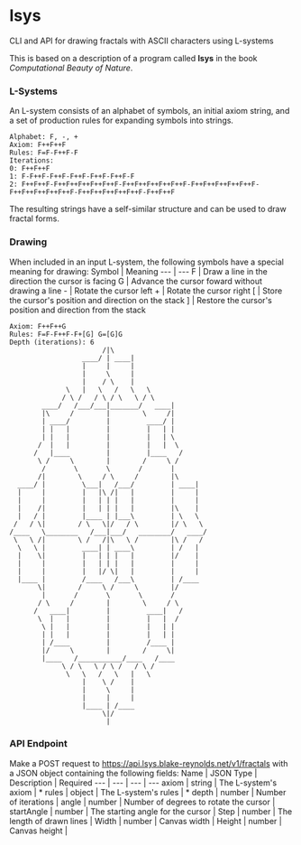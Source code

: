 # lsys
CLI and API for drawing fractals with ASCII characters using L-systems

This is based on a description of a program called **lsys** in the book *Computational Beauty of Nature*.

### L-Systems
An L-system consists of an alphabet of symbols, an initial axiom string, and a set of production rules for expanding symbols into strings.

```
Alphabet: F, -, +
Axiom: F++F++F
Rules: F=F-F++F-F
Iterations:
0: F++F++F
1: F-F++F-F++F-F++F-F++F-F++F-F
2: F++F++F-F++F++F++F++F++F-F++F++F++F++F++F-F++F++F++F++F++F-F++F++F++F++F++F-F++F++F++F++F++F-F++F++F
```

The resulting strings have a self-similar structure and can be used to draw fractal forms.

### Drawing
When included in an input L-system, the following symbols have a special meaning for drawing:
Symbol | Meaning
--- | ---
F | Draw a line in the direction the cursor is facing
G | Advance the cursor foward without drawing a line
\- | Rotate the cursor left
\+ | Rotate the cursor right
\[ | Store the cursor's position and direction on the stack
] | Restore the cursor's position and direction from the stack

```
Axiom: F++F++G
Rules: F=F-F++F-F+[G] G=[G]G
Depth (iterations): 6
                       /|\
                  ____/ | ____|
                  |     |     |
                  |     \     |
                  |    / \    |
              \   |   \   /   \   \
             / \ /   / \ / \   \ / \
        ____/   /___/___|_______/   ____|
        |\     /        |        \     /|
        | ____/         |         ____/ |
        | |   |         |         |   | |
        | |   |         |         |   | \
       /  |   |         |         |   |  \
      /   |____         |         |____   /
       \ /     \        |        /     \ /
        /       \       \       /       |
       /|        \     / \     /        |\
  ____/ |         \___|   /___/         | ____|
  |     |         |   |\ /|   |         |     |
  |     |         |   | | |   |         |     |
  |    /|         |   | | |   |         |\    |
  |   / |         |____ | |___\         | \   \
 /   / \|        / \   \|/   / \        |/ \   \
/____   \________   /___|___/   ________/   ____/
 \   \ /|        \ /   /|\   \ /        |\ /   /
  \   \ |         ____| | ____\         | /   |
  |    \|         |   | | |   |         |/    |
  |     |         |   | | |   |         |     |
  |     |         |   |/ \|   |         |     |
  |____ |         /____   /___\         | /____
       \|        /     \ /     \        |/
        |       /       \       \       /
       / \     /        |        \     / \
      /   ____|         |         ____|   /
       \  |   |         |         |   |  /
        \ |   |         |         |   | |
        | |   |         |         |   | |
        | /____         |         /____ |
        |/     \        |        /     \|
        |____   /___________/____   /____
             \ / \   \ / \ /   / \ /
              \   \   /   \   |   \
                  |    \ /    |
                  |     \     |
                  |     |     |
                  |____ | /____
                       \|/
                        |
```



### API Endpoint
Make a POST request to https://api.lsys.blake-reynolds.net/v1/fractals with a JSON object containing the following fields:
Name | JSON Type | Description | Required
--- | --- | --- | ---
axiom | string | The L-system's axiom | *
rules | object | The L-system's rules | *
depth | number | Number of iterations |
angle | number | Number of degrees to rotate the cursor |
startAngle | number | The starting angle for the cursor |
Step | number | The length of drawn lines |
Width | number | Canvas width |
Height | number | Canvas height |
